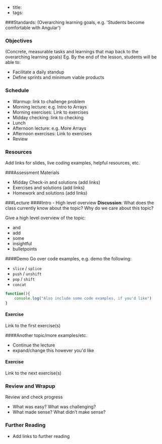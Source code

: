 - title: 
- tags: 

###Standards:
(Overarching learning goals, e.g. 'Students become comfortable with Angular')

### Objectives
(Concrete, measurable tasks and learnings that map back to the overarching learning goals)
Eg. By the end of the lesson, students will be able to:
* Facilitate a daily standup
* Define sprints and minimum viable products

### Schedule
* Warmup: link to challenge problem
* Morning lecture: e.g. Intro to Arrays
* Morning exercises: Link to exercises
* Midday checking: link to checking
* Lunch
* Afternoon lecture: e.g. More Arrays
* Afternoon exercises: Link to exercises
* Review

### Resources
Add links for slides, live coding examples, helpful resources, etc.

###Assessment Materials
- Midday Check-in and solutions (add links)
- Exercises and solutions (add links)
- Homework and solutions (add links)

###Lecture
####Intro - High level overview
**Discussion**: What does the class currently know about the topic? Why do we care about this topic? 

Give a high level overview of the topic:
- and
- add
- some
- insightful
- bulletpoints

####Demo
Go over code examples, e.g. demo the following:
- `slice` / `splice`
- `push` / `unshift`
- `pop` / `shift`
- `concat`

```javascript
function(){
    console.log("Also include some code examples, if you'd like")
}
```

#### Exercise
Link to the first exercise(s)

####Another topic/more examples/etc.
- Continue the lecture
- expand/change this however you'd like

#### Exercise
Link to the next exercise(s)


### Review and Wrapup
Review and check progress
* What was easy? What was challenging?
* What made sense? What didn’t make sense?

### Further Reading
* Add links to further reading


